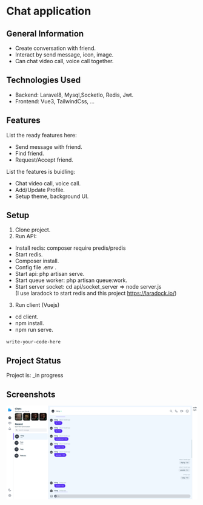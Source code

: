 # Chat application



## General Information
- Create conversation with friend.
- Interact by send message, icon, image.
- Can chat video call, voice call together.
<!-- You don't have to answer all the questions - just the ones relevant to your project. -->


## Technologies Used
- Backend: Laravel8, Mysql,SocketIo, Redis, Jwt.
- Frontend: Vue3, TailwindCss, ...


## Features
List the ready features here:
- Send message with friend.
- Find friend.
- Request/Accept friend.

List the features is buidling:
- Chat video call, voice call.
- Add/Update Profile.
- Setup theme, background UI.

## Setup
1. Clone project.
2. Run API:
  - Install redis: composer require predis/predis
  - Start redis.
  - Composer install.
  - Config file .env .
  - Start api: php artisan serve.
  - Start queue worker: php artisan queue:work.
  - Start server socket: cd api/socket_server => node server.js <br>
  (I use laradock to start redis and this project https://laradock.io/)
3. Run client (Vuejs)
  - cd client.
  - npm install.
  - npm run serve.



`write-your-code-here`


## Project Status
Project is: _in progress

## Screenshots
![Example screenshot](./screen_shoot_chat_app.png)
<!-- If you have screenshots you'd like to share, include them here. -->




<!-- Optional -->
<!-- ## License -->
<!-- This project is open source and available under the [... License](). -->

<!-- You don't have to include all sections - just the one's relevant to your project -->
